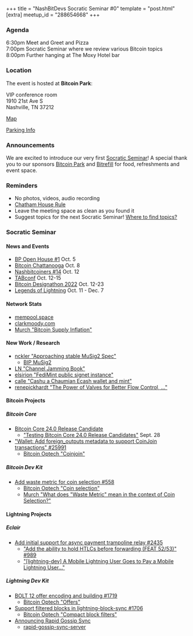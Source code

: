 +++
title = "NashBitDevs Socratic Seminar #0"
template = "post.html"
[extra]
meetup_id = "288654668"
+++

### Agenda

6:30pm Meet and Greet and Pizza  
7:00pm Socratic Seminar where we review various Bitcoin topics   
8:00pm Further hanging at The Moxy Hotel bar  

### Location

The event is hosted at **Bitcoin Park**:

VIP conference room   
1910 21st Ave S  
Nashville, TN  37212  

[Map](https://www.google.com/maps/place/1910+21st+Ave+S,+Nashville,+TN+37212/@36.1347819,-86.8029863,17z/data=!3m1!4b1!4m5!3m4!1s0x8864669fea1ce71d:0xdc34986293b94f39!8m2!3d36.1347819!4d-86.8007923)  

[Parking Info](/about/bitcoinpark-parking)  

### Announcements

We are excited to introduce our very first [Socratic Seminar](/about)! A special thank you to our 
sponsors [Bitcoin Park](https://bitcoinpark.co/) and [Bitrefill](https://bitrefill.com/)
for food, refreshments and event space.

### Reminders

   - No photos, videos, audio recording
   - [Chatham House Rule](https://www.chathamhouse.org/about-us/chatham-house-rule)
   - Leave the meeting space as clean as you found it
   - Suggest topics for the next Socratic Seminar! [Where to find topics?](/about/find-topics)

### Socratic Seminar

#### News and Events

  - [BP Open House #1](https://www.meetup.com/bitcoinpark/events/287981428/) Oct. 5
  - [Bitcoin Chattanooga](https://www.meetup.com/bitcoin-chattanooga/events/tpqzwsydcnblb/) Oct. 8
  - [Nashbitcoiners #14](https://www.meetup.com/nashbitcoiners/events/288422378/) Oct. 12
  - [TABconf](https://tabconf.com/) Oct. 12-15
  - [Bitcoin Designathon 2022](https://event.bitcoin.design) Oct. 12-23
  - [Legends of Lightning](https://makers.bolt.fun/tournaments/1/overview) Oct. 11 - Dec. 7

#### Network Stats

  - [mempool.space](https://mempool.space/)
  - [clarkmoody.com](https://bitcoin.clarkmoody.com/dashboard/)
  - [Murch "Bitcoin Supply Inflation"](https://twitter.com/murchandamus/status/1574075618408337411)
  
#### New Work / Research

  - [nckler "Approaching stable MuSig2 Spec"](https://twitter.com/n1ckler/status/1567168267025874944)
    - [BIP MuSig2](https://github.com/jonasnick/bips/blob/musig2/bip-musig2.mediawiki#Introduction)
  - [LN "Channel Jamming Book"](https://jamming-dev.github.io/book/)
  - [elsirion "FediMint public signet instance"](https://twitter.com/EricSirion/status/1572329210727010307)
  - [calle "Cashu a Chaumian Ecash wallet and mint"](https://twitter.com/callebtc/status/1569986110272540674)
  - [renepickhardt "The Power of Valves for Better Flow Control, ..."](https://blog.bitmex.com/the-power-of-htlc_maximum_msat-as-a-control-valve-for-better-flow-control-improved-reliability-and-lower-expected-payment-failure-rates-on-the-lightning-network/)

#### Bitcoin Projects

##### Bitcoin Core

   - [Bitcoin Core 24.0 Release Candidate](https://github.com/bitcoin-core/bitcoin-devwiki/wiki/24.0-Release-Notes-draft)
     - ["Testing Bitcoin Core 24.0 Release Candidates"](https://bitcoincore.reviews/v24-rc-testing) Sept. 28
   - ["Wallet: Add foreign_outputs metadata to support CoinJoin transactions" #25991](https://github.com/bitcoin/bitcoin/pull/25991)
     - [Bitcoin Optech "Coinjoin"](https://bitcoinops.org/en/topics/coinjoin/)

##### Bitcoin Dev Kit

   - [Add waste metric for coin selection #558](https://github.com/bitcoindevkit/bdk/pull/558)
     - [Bitcoin Optech "Coin selection"](https://bitcoinops.org/en/topics/coin-selection/)
     - [Murch "What does "Waste Metric" mean in the context of Coin Selection?"](https://bitcoin.stackexchange.com/questions/113622/what-does-waste-metric-mean-in-the-context-of-coin-selection)

#### Lightning Projects

##### Eclair

   - [Add initial support for async payment trampoline relay #2435](https://github.com/ACINQ/eclair/pull/2435)
     - [ "Add the ability to hold HTLCs before forwarding (FEAT 52/53)" #989](https://github.com/lightning/bolts/pull/989)
     - ["[lightning-dev] A Mobile Lightning User Goes to Pay a Mobile Lightning User..."](https://lists.linuxfoundation.org/pipermail/lightning-dev/2021-October/003307.html)
     
##### Lightning Dev Kit

   - [BOLT 12 offer encoding and building #1719](https://github.com/lightningdevkit/rust-lightning/pull/1719)
     - [Bitcoin Optech "Offers"](https://bitcoinops.org/en/topics/offers/)
   - [Support filtered blocks in lightning-block-sync #1706](https://github.com/lightningdevkit/rust-lightning/pull/1706)
     - [Bitcoin Optech "Compact block filters"](https://bitcoinops.org/en/topics/compact-block-filters/)
   - [Announcing Rapid Gossip Sync](https://lightningdevkit.org/blog/announcing-rapid-gossip-sync/)
     - [rapid-gossip-sync-server](https://github.com/lightningdevkit/rapid-gossip-sync-server)
